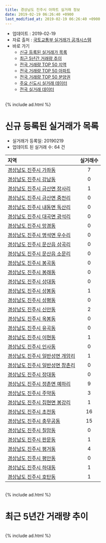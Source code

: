 ```yaml
---
title: 경상남도 진주시 아파트 실거래 정보
date: 2019-02-19 06:26:40 +0900
last_modified_at: 2019-02-19 06:26:40 +0900
---
```


* 업데이트 : 2019-02-19
* 자료 출처 : [국토교통부 실거래가 공개시스템](http://rt.molit.go.kr)
* 바로 가기
    * [신규 등록된 실거래가 목록](#신규-등록된-실거래가-목록)
    * [최근 5년간 거래량 추이](#최근-5년간-거래량-추이)
    * [전국 거래량 TOP 50 지역](https://inasie.github.io/apt-trade-info/최근-3개월-전국에서-가장-거래가-많이-발생한-지역)
    * [전국 거래량 TOP 50 아파트](https://inasie.github.io/apt-trade-info/최근-3개월-전국에서-가장-거래가-많이-발생한-아파트)
    * [전국 거래량 TOP 50 분양권](https://inasie.github.io/apt-trade-info/최근-3개월-전국에서-가장-거래가-많이-발생한-분양권)
    * [주요 신도시 실거래 데이터](https://inasie.github.io/apt-trade-info/주요-신도시)
    * [전국 실거래 데이터](https://inasie.github.io/apt-trade-info/전국)

<br>
{% include ad.html %}
<br>

# 신규 등록된 실거래가 목록
* 실거래가 등록일: 20190219
* 업데이트 된 실거래 수: 64 건


|지역|실거래수|
|:---|:---:|
|[경상남도 진주시 가좌동](https://inasie.github.io/apt-trade-info/경상남도-진주시-가좌동)|7|
|[경상남도 진주시 강남동](https://inasie.github.io/apt-trade-info/경상남도-진주시-강남동)|0|
|[경상남도 진주시 금산면 장사리](https://inasie.github.io/apt-trade-info/경상남도-진주시-금산면-장사리)|1|
|[경상남도 진주시 금산면 중천리](https://inasie.github.io/apt-trade-info/경상남도-진주시-금산면-중천리)|0|
|[경상남도 진주시 내동면 독산리](https://inasie.github.io/apt-trade-info/경상남도-진주시-내동면-독산리)|0|
|[경상남도 진주시 대곡면 광석리](https://inasie.github.io/apt-trade-info/경상남도-진주시-대곡면-광석리)|0|
|[경상남도 진주시 망경동](https://inasie.github.io/apt-trade-info/경상남도-진주시-망경동)|0|
|[경상남도 진주시 명석면 우수리](https://inasie.github.io/apt-trade-info/경상남도-진주시-명석면-우수리)|0|
|[경상남도 진주시 문산읍 삼곡리](https://inasie.github.io/apt-trade-info/경상남도-진주시-문산읍-삼곡리)|0|
|[경상남도 진주시 문산읍 소문리](https://inasie.github.io/apt-trade-info/경상남도-진주시-문산읍-소문리)|0|
|[경상남도 진주시 봉곡동](https://inasie.github.io/apt-trade-info/경상남도-진주시-봉곡동)|0|
|[경상남도 진주시 봉래동](https://inasie.github.io/apt-trade-info/경상남도-진주시-봉래동)|0|
|[경상남도 진주시 상대동](https://inasie.github.io/apt-trade-info/경상남도-진주시-상대동)|0|
|[경상남도 진주시 상봉동](https://inasie.github.io/apt-trade-info/경상남도-진주시-상봉동)|1|
|[경상남도 진주시 상평동](https://inasie.github.io/apt-trade-info/경상남도-진주시-상평동)|0|
|[경상남도 진주시 신안동](https://inasie.github.io/apt-trade-info/경상남도-진주시-신안동)|2|
|[경상남도 진주시 옥봉동](https://inasie.github.io/apt-trade-info/경상남도-진주시-옥봉동)|0|
|[경상남도 진주시 유곡동](https://inasie.github.io/apt-trade-info/경상남도-진주시-유곡동)|0|
|[경상남도 진주시 이현동](https://inasie.github.io/apt-trade-info/경상남도-진주시-이현동)|1|
|[경상남도 진주시 인사동](https://inasie.github.io/apt-trade-info/경상남도-진주시-인사동)|0|
|[경상남도 진주시 일반성면 개암리](https://inasie.github.io/apt-trade-info/경상남도-진주시-일반성면-개암리)|1|
|[경상남도 진주시 일반성면 창촌리](https://inasie.github.io/apt-trade-info/경상남도-진주시-일반성면-창촌리)|0|
|[경상남도 진주시 장대동](https://inasie.github.io/apt-trade-info/경상남도-진주시-장대동)|0|
|[경상남도 진주시 정촌면 예하리](https://inasie.github.io/apt-trade-info/경상남도-진주시-정촌면-예하리)|9|
|[경상남도 진주시 주약동](https://inasie.github.io/apt-trade-info/경상남도-진주시-주약동)|3|
|[경상남도 진주시 집현면 봉강리](https://inasie.github.io/apt-trade-info/경상남도-진주시-집현면-봉강리)|1|
|[경상남도 진주시 초전동](https://inasie.github.io/apt-trade-info/경상남도-진주시-초전동)|16|
|[경상남도 진주시 충무공동](https://inasie.github.io/apt-trade-info/경상남도-진주시-충무공동)|15|
|[경상남도 진주시 칠암동](https://inasie.github.io/apt-trade-info/경상남도-진주시-칠암동)|0|
|[경상남도 진주시 판문동](https://inasie.github.io/apt-trade-info/경상남도-진주시-판문동)|1|
|[경상남도 진주시 평거동](https://inasie.github.io/apt-trade-info/경상남도-진주시-평거동)|4|
|[경상남도 진주시 평안동](https://inasie.github.io/apt-trade-info/경상남도-진주시-평안동)|0|
|[경상남도 진주시 하대동](https://inasie.github.io/apt-trade-info/경상남도-진주시-하대동)|1|
|[경상남도 진주시 호탄동](https://inasie.github.io/apt-trade-info/경상남도-진주시-호탄동)|1|


<br>
{% include ad.html %}
<br>

# 최근 5년간 거래량 추이


<div style="width:100%;">
    <canvas id="deal_progress" height="200"></canvas>
</div>

<script>
new Chart(document.getElementById("deal_progress"), {
    type: 'line',
    data: {
        labels: ['201402','201403','201404','201405','201406','201407','201408','201409','201410','201411','201412','201501','201502','201503','201504','201505','201506','201507','201508','201509','201510','201511','201512','201601','201602','201603','201604','201605','201606','201607','201608','201609','201610','201611','201612','201701','201702','201703','201704','201705','201706','201707','201708','201709','201710','201711','201712','201801','201802','201803','201804','201805','201806','201807','201808','201809','201810','201811','201812','201901','201902'],
        datasets: [{
            label: '매매',
            pointRadius: 1,
            data: [276, 356, 271, 280, 254, 253, 284, 326, 388, 302, 331, 415, 354, 590, 529, 429, 369, 380, 379, 459, 608, 447, 346, 345, 354, 471, 444, 427, 446, 498, 425, 418, 556, 508, 354, 345, 427, 460, 338, 358, 342, 337, 342, 359, 275, 287, 261, 479, 353, 386, 297, 412, 304, 345, 336, 270, 385, 279, 302, 328, 83],
            borderColor: "rgba(255, 201, 14, 1)",
            backgroundColor: "rgba(255, 201, 14, 0.5)",
            fill: false,
            lineTension: 0
        },{
            label: '전월세',
            pointRadius: 1,
            data: [256, 260, 205, 204, 187, 204, 211, 198, 266, 269, 284, 279, 273, 324, 210, 180, 163, 166, 141, 191, 241, 286, 313, 333, 296, 261, 205, 185, 144, 214, 154, 155, 236, 233, 292, 245, 316, 250, 202, 218, 233, 202, 189, 172, 165, 259, 284, 383, 293, 328, 239, 246, 194, 203, 191, 181, 251, 264, 398, 319, 94],
            borderColor: "rgba(0, 141, 185, 1)",
            backgroundColor: "rgba(0, 141, 185, 0.5)",
            fill: false,
            lineTension: 0
        }
        ]
    },
    options: {
        responsive: true,
        title: {
            display: false
        },
        tooltips: {
            mode: 'index',
            intersect: false
        },
        hover: {
            mode: 'nearest',
            intersect: true
        },
        scales: {
            xAxes: [{
                display: true,
                scaleLabel: {
                    display: true,
                    labelString: '년/월'
                }
            }],
            yAxes: [{
                display: true,
                ticks: {
                    suggestedMin: 0,
                },
                scaleLabel: {
                    display: true,
                    labelString: '실거래 수'
                }
            }]
        }
    }
});

</script>


<br>
{% include ad.html %}
<br>

